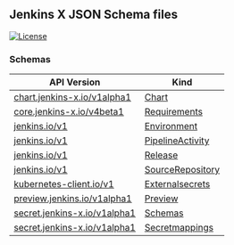 
## Jenkins X JSON Schema files

[![License](https://img.shields.io/badge/License-Apache%202.0-blue.svg)](https://opensource.org/licenses/Apache-2.0)


### Schemas


| API Version | Kind |
| --- | --- |
| [chart.jenkins-x.io/v1alpha1](chart.jenkins-x.io/v1alpha1) | [Chart](chart.jenkins-x.io/v1alpha1/chart.json) |
| [core.jenkins-x.io/v4beta1](core.jenkins-x.io/v4beta1) | [Requirements](core.jenkins-x.io/v4beta1/requirements.json) |
| [jenkins.io/v1](jenkins.io/v1) | [Environment](jenkins.io/v1/environment.json) |
| [jenkins.io/v1](jenkins.io/v1) | [PipelineActivity](jenkins.io/v1/pipeline-activity.json) |
| [jenkins.io/v1](jenkins.io/v1) | [Release](jenkins.io/v1/release.json) |
| [jenkins.io/v1](jenkins.io/v1) | [SourceRepository](jenkins.io/v1/source-repository.json) |
| [kubernetes-client.io/v1](kubernetes-client.io/v1) | [Externalsecrets](kubernetes-client.io/v1/externalsecrets.json) |
| [preview.jenkins.io/v1alpha1](preview.jenkins.io/v1alpha1) | [Preview](preview.jenkins.io/v1alpha1/preview.json) |
| [secret.jenkins-x.io/v1alpha1](secret.jenkins-x.io/v1alpha1) | [Schemas](secret.jenkins-x.io/v1alpha1/schemas.json) |
| [secret.jenkins-x.io/v1alpha1](secret.jenkins-x.io/v1alpha1) | [Secretmappings](secret.jenkins-x.io/v1alpha1/secretmappings.json) |
